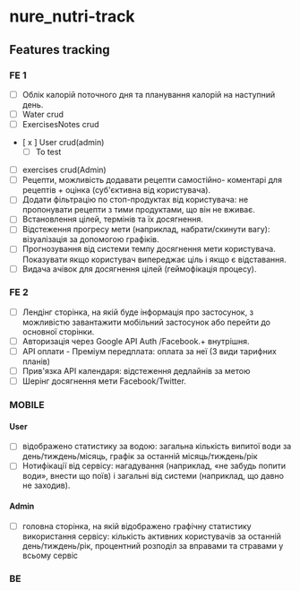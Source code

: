# nure_nutri-track

## Features tracking

### FE 1

- [ ] Облік калорій поточного дня та планування калорій на наступний день.
- [ ] Water crud
- [ ] ExercisesNotes crud
- [ x ] User crud(admin)
  - [ ] To test
- [ ] exercises crud(Admin)
- [ ] Рецепти, можливість додавати рецепти самостійно- коментарі для рецептів + оцінка (суб'єктивна від користувача).
- [ ] Додати фільтрацію по стоп-продуктах від користувача: не пропонувати рецепти з тими продуктами, що він не вживає.
- [ ] Встановлення цілей, термінів та їх досягнення.
- [ ] Відстеження прогресу мети (наприклад, набрати/скинути вагу): візуалізація за допомогою графіків.
- [ ] Прогнозування від системи темпу досягнення мети користувача. Показувати якщо користувач випереджає ціль і якщо є відставання.
- [ ] Видача ачівок для досягнення цілей (геймофікація процесу).

### FE 2

- [ ] Лендінг сторінка, на якій буде інформація про застосунок, з можливістю завантажити мобільний застосунок або перейти до основної сторінки.
- [ ] Авторизація через Google API Auth /Facebook.+ внутрішня.
- [ ] API оплати - Преміум передплата: оплата за неї (3 види тарифних планів)
- [ ] Прив'язка АРІ календаря: відстеження дедлайнів за метою
- [ ] Шерінг досягнення мети Facebook/Twitter.

### MOBILE

#### User

- [ ] відображено статистику за водою: загальна кількість випитої води за день/тиждень/місяць, графік за останній місяць/тиждень/рік
- [ ] Нотифікації від сервісу: нагадування (наприклад, «не забудь попити води», внести що поїв) і загальні від системи (наприклад, що давно не заходив).

#### Admin

- [ ] головна сторінка, на якій відображено графічну статистику використання сервісу: кількість активних користувачів за останній день/тиждень/рік, процентний розподіл за вправами та стравами у всьому сервіс

### BE
